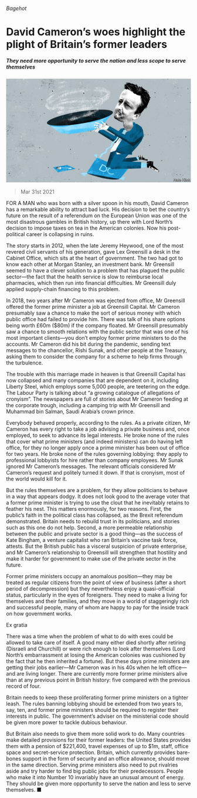 ###### Bagehot

# David Cameron’s woes highlight the plight of Britain’s former leaders 

##### They need more opportunity to serve the nation and less scope to serve themselves 

![image](images/20210403_BRD000_0.jpg) 

> Mar 31st 2021 

FOR A MAN who was born with a silver spoon in his mouth, David Cameron has a remarkable ability to attract bad luck. His decision to bet the country’s future on the result of a referendum on the European Union was one of the most disastrous gambles in British history, up there with Lord North’s decision to impose taxes on tea in the American colonies. Now his post-political career is collapsing in ruins.

The story starts in 2012, when the late Jeremy Heywood, one of the most revered civil servants of his generation, gave Lex Greensill a desk in the Cabinet Office, which sits at the heart of government. The two had got to know each other at Morgan Stanley, an investment bank. Mr Greensill seemed to have a clever solution to a problem that has plagued the public sector—the fact that the health service is slow to reimburse local pharmacies, which then run into financial difficulties. Mr Greensill duly applied supply-chain financing to this problem.


In 2018, two years after Mr Cameron was ejected from office, Mr Greensill offered the former prime minister a job at Greensill Capital. Mr Cameron presumably saw a chance to make the sort of serious money with which public office had failed to provide him. There was talk of his share options being worth £60m ($80m) if the company floated. Mr Greensill presumably saw a chance to smooth relations with the public sector that was one of his most important clients—you don’t employ former prime ministers to do the accounts. Mr Cameron did his bit during the pandemic, sending text messages to the chancellor, Rishi Sunak, and other people at the Treasury, asking them to consider the company for a scheme to help firms through the turbulence.

The trouble with this marriage made in heaven is that Greensill Capital has now collapsed and many companies that are dependent on it, including Liberty Steel, which employs some 5,000 people, are teetering on the edge. The Labour Party is talking about “a growing catalogue of allegations of cronyism”. The newspapers are full of stories about Mr Cameron feeding at the corporate trough, including a camping trip with Mr Greensill and Muhammad bin Salman, Saudi Arabia’s crown prince.

Everybody behaved properly, according to the rules. As a private citizen, Mr Cameron has every right to take a job advising a private business and, once employed, to seek to advance its legal interests. He broke none of the rules that cover what prime ministers (and indeed ministers) can do having left office, for they no longer apply once a prime minister has been out of office for two years. He broke none of the rules governing lobbying: they apply to professional lobbyists for hire rather than company employees. Mr Sunak ignored Mr Cameron’s messages. The relevant officials considered Mr Cameron’s request and politely turned it down. If that is cronyism, most of the world would kill for it.

But the rules themselves are a problem, for they allow politicians to behave in a way that appears dodgy. It does not look good to the average voter that a former prime minister is trying to use the clout that he inevitably retains to feather his nest. This matters enormously, for two reasons. First, the public’s faith in the political class has collapsed, as the Brexit referendum demonstrated. Britain needs to rebuild trust in its politicians, and stories such as this one do not help. Second, a more permeable relationship between the public and private sector is a good thing—as the success of Kate Bingham, a venture capitalist who ran Britain’s vaccine task force, attests. But the British public has a visceral suspicion of private enterprise, and Mr Cameron’s relationship to Greensill will strengthen that hostility and make it harder for government to make use of the private sector in the future.

Former prime ministers occupy an anomalous position—they may be treated as regular citizens from the point of view of business (after a short period of decompression) but they nevertheless enjoy a quasi-official status, particularly in the eyes of foreigners. They need to make a living for themselves and their families, and they move in a world of staggeringly rich and successful people, many of whom are happy to pay for the inside track on how government works.

Ex gratia

There was a time when the problem of what to do with exes could be allowed to take care of itself. A good many either died shortly after retiring (Disraeli and Churchill) or were rich enough to look after themselves (Lord North’s embarrassment at losing the American colonies was cushioned by the fact that he then inherited a fortune). But these days prime ministers are getting their jobs earlier—Mr Cameron was in his 40s when he left office—and are living longer. There are currently more former prime ministers alive than at any previous point in British history: five compared with the previous record of four.

Britain needs to keep these proliferating former prime ministers on a tighter leash. The rules banning lobbying should be extended from two years to, say, ten, and former prime ministers should be required to register their interests in public. The government’s adviser on the ministerial code should be given more power to tackle dubious behaviour.

But Britain also needs to give them more solid work to do. Many countries make detailed provisions for their former leaders: the United States provides them with a pension of $221,400, travel expenses of up to $1m, staff, office space and secret-service protection. Britain, which currently provides bare-bones support in the form of security and an office allowance, should move in the same direction. Serving prime ministers also need to put rivalries aside and try harder to find big public jobs for their predecessors. People who make it into Number 10 invariably have an unusual amount of energy. They should be given more opportunity to serve the nation and less to serve themselves. ■

